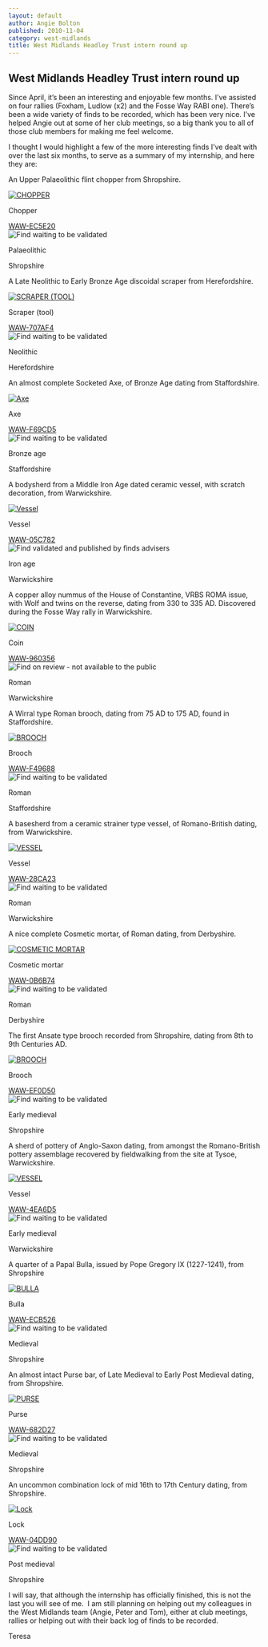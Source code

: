 ```yaml
---
layout: default
author: Angie Bolton
published: 2010-11-04
category: west-midlands
title: West Midlands Headley Trust intern round up
---
```

West Midlands Headley Trust intern round up
-------------------------------------------

Since April, it’s been an interesting and enjoyable few months. I’ve assisted on four rallies (Foxham, Ludlow (x2) and the Fosse Way RABI one). There’s been a wide variety of finds to be recorded, which has been very nice. I’ve helped Angie out at some of her club meetings, so a big thank you to all of those club members for making me feel welcome.

I thought I would highlight a few of the more interesting finds I’ve dealt with over the last six months, to serve as a summary of my internship, and here they are:

An Upper Palaeolithic flint chopper from Shropshire.

[![CHOPPER](http://www.finds.org.uk/images/thumbnails/292111.jpg)](http://www.finds.org.uk/images/tgilmore/medium/waw-ec5e20.jpg "Medium sized image of: WAW-EC5E20 a PALAEOLITHIC CHOPPER")

Chopper

[WAW-EC5E20](http://www.finds.org.uk/database/artefacts/record/id/400553)  
![Find waiting to be validated](http://www.finds.org.uk/images/icons/flag_orange.gif)

Palaeolithic

Shropshire

A Late Neolithic to Early Bronze Age discoidal scraper from Herefordshire.

[![SCRAPER (TOOL)](http://www.finds.org.uk/images/thumbnails/291408.jpg)](http://www.finds.org.uk/images/tgilmore/medium/waw-707af4.jpg "Medium sized image of: WAW-707AF4 a NEOLITHIC SCRAPER (TOOL)")

Scraper (tool)

[WAW-707AF4](http://www.finds.org.uk/database/artefacts/record/id/399844)  
![Find waiting to be validated](http://www.finds.org.uk/images/icons/flag_orange.gif)

Neolithic

Herefordshire

An almost complete Socketed Axe, of Bronze Age dating from Staffordshire.

[![Axe](http://www.finds.org.uk/images/thumbnails/297485.jpg)](http://www.finds.org.uk/images/tgilmore/medium/waw-f69cd5.jpg "Medium sized image of: WAW-F69CD5 a BRONZE AGE Axe")

Axe

[WAW-F69CD5](http://www.finds.org.uk/database/artefacts/record/id/406303)  
![Find waiting to be validated](http://www.finds.org.uk/images/icons/flag_orange.gif)

Bronze age

Staffordshire

A bodysherd from a Middle Iron Age dated ceramic vessel, with scratch decoration, from Warwickshire.

[![Vessel](http://www.finds.org.uk/images/thumbnails/293990.jpg)](http://www.finds.org.uk/images/abolton/medium/waw-05c782.jpg "Medium sized image of: WAW-05C782 a IRON AGE Vessel")

Vessel

[WAW-05C782](http://www.finds.org.uk/database/artefacts/record/id/211981)  
![Find validated and published by finds advisers](http://www.finds.org.uk/images/icons/flag_green.gif)

Iron age

Warwickshire

A copper alloy nummus of the House of Constantine, VRBS ROMA issue, with Wolf and twins on the reverse, dating from 330 to 335 AD. Discovered during the Fosse Way rally in Warwickshire.

[![COIN](http://www.finds.org.uk/images/thumbnails/302072.jpg)](http://www.finds.org.uk/images/tgilmore/medium/waw-960356.jpg "Medium sized image of: WAW-960356 a ROMAN COIN")

Coin

[WAW-960356](http://www.finds.org.uk/database/artefacts/record/id/412811)  
![Find on review - not available to the public](http://www.finds.org.uk/images/icons/flag_red.gif)

Roman

Warwickshire

A Wirral type Roman brooch, dating from 75 AD to 175 AD, found in Staffordshire.

[![BROOCH](http://www.finds.org.uk/images/thumbnails/297509.jpg)](http://www.finds.org.uk/images/tgilmore/medium/waw-f49688.jpg "Medium sized image of: WAW-F49688 a ROMAN BROOCH")

Brooch

[WAW-F49688](http://www.finds.org.uk/database/artefacts/record/id/406266)  
![Find waiting to be validated](http://www.finds.org.uk/images/icons/flag_orange.gif)

Roman

Staffordshire

A basesherd from a ceramic strainer type vessel, of Romano-British dating, from Warwickshire.

[![VESSEL](http://www.finds.org.uk/images/thumbnails/294388.jpg)](http://www.finds.org.uk/images/tgilmore/medium/waw-28ca23.jpg "Medium sized image of: WAW-28CA23 a ROMAN VESSEL")

Vessel

[WAW-28CA23](http://www.finds.org.uk/database/artefacts/record/id/402615)  
![Find waiting to be validated](http://www.finds.org.uk/images/icons/flag_orange.gif)

Roman

Warwickshire

A nice complete Cosmetic mortar, of Roman dating, from Derbyshire.

[![COSMETIC MORTAR](http://www.finds.org.uk/images/thumbnails/286545.jpg)](http://www.finds.org.uk/images/tgilmore/medium/waw-0b6b74.jpg "Medium sized image of: WAW-0B6B74 a ROMAN COSMETIC MORTAR")

Cosmetic mortar

[WAW-0B6B74](http://www.finds.org.uk/database/artefacts/record/id/395084)  
![Find waiting to be validated](http://www.finds.org.uk/images/icons/flag_orange.gif)

Roman

Derbyshire

The first Ansate type brooch recorded from Shropshire, dating from 8th to 9th Centuries AD.

[![BROOCH](http://www.finds.org.uk/images/thumbnails/291080.jpg)](http://www.finds.org.uk/images/tgilmore/medium/waw-ef0d50.jpg "Medium sized image of: WAW-EF0D50 a EARLY MEDIEVAL BROOCH")

Brooch

[WAW-EF0D50](http://www.finds.org.uk/database/artefacts/record/id/400638)  
![Find waiting to be validated](http://www.finds.org.uk/images/icons/flag_orange.gif)

Early medieval

Shropshire

A sherd of pottery of Anglo-Saxon dating, from amongst the Romano-British pottery assemblage recovered by fieldwalking from the site at Tysoe, Warwickshire.

[![VESSEL](http://www.finds.org.uk/images/thumbnails/283404.jpg)](http://www.finds.org.uk/images/tgilmore/medium/waw-4ea6d5.jpg "Medium sized image of: WAW-4EA6D5 a EARLY MEDIEVAL VESSEL")

Vessel

[WAW-4EA6D5](http://www.finds.org.uk/database/artefacts/record/id/392056)  
![Find waiting to be validated](http://www.finds.org.uk/images/icons/flag_orange.gif)

Early medieval

Warwickshire

A quarter of a Papal Bulla, issued by Pope Gregory IX (1227-1241), from Shropshire

[![BULLA](http://www.finds.org.uk/images/thumbnails/291097.jpg)](http://www.finds.org.uk/images/tgilmore/medium/waw-ecb526.jpg "Medium sized image of: WAW-ECB526 a MEDIEVAL BULLA")

Bulla

[WAW-ECB526](http://www.finds.org.uk/database/artefacts/record/id/400561)  
![Find waiting to be validated](http://www.finds.org.uk/images/icons/flag_orange.gif)

Medieval

Shropshire

An almost intact Purse bar, of Late Medieval to Early Post Medieval dating, from Shropshire.

[![PURSE](http://www.finds.org.uk/images/thumbnails/295089.jpg)](http://www.finds.org.uk/images/tgilmore/medium/waw-682d27.jpg "Medium sized image of: WAW-682D27 a MEDIEVAL PURSE")

Purse

[WAW-682D27](http://www.finds.org.uk/database/artefacts/record/id/404343)  
![Find waiting to be validated](http://www.finds.org.uk/images/icons/flag_orange.gif)

Medieval

Shropshire

An uncommon combination lock of mid 16th to 17th Century dating, from Shropshire.

[![Lock](http://www.finds.org.uk/images/thumbnails/291393.jpg)](http://www.finds.org.uk/images/tgilmore/medium/waw-04dd90.jpg "Medium sized image of: WAW-04DD90 a POST MEDIEVAL Lock")

Lock

[WAW-04DD90](http://www.finds.org.uk/database/artefacts/record/id/400843)  
![Find waiting to be validated](http://www.finds.org.uk/images/icons/flag_orange.gif)

Post medieval

Shropshire

I will say, that although the internship has officially finished, this is not the last you will see of me.  I am still planning on helping out my colleagues in the West Midlands team (Angie, Peter and Tom), either at club meetings, rallies or helping out with their back log of finds to be recorded.

Teresa